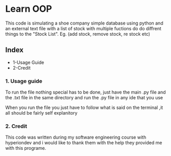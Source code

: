# Learn OOP

This code is simulating a shoe company  simple database using python and an external text file with a list of stock
with multiple fuctions do do diffrent things to the "Stock List". Eg. (add stock, remove stock, re stock etc)
## Index
* 1-Usage Guide
* 2-Credit

### 1. Usage guide
To run the file nothing special has to be done, just have the main .py file and the .txt file in the same directory
and run the .py file in any ide that you use

When you run the file you just have to follow what is said  on the terminal ,it all should be fairly self explanitory

### 2. Credit
This code was written during my software engineering course with hyperiondev and i would like to thank them with the help
they provided me with this programe.

